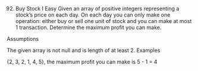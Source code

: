 92. Buy Stock I
Easy
Given an array of positive integers representing a stock’s price on each day. On each day you can only make one operation: either buy or sell one unit of stock and you can make at most 1 transaction. Determine the maximum profit you can make.

Assumptions

The given array is not null and is length of at least 2.
Examples

{2, 3, 2, 1, 4, 5}, the maximum profit you can make is 5 - 1 = 4
